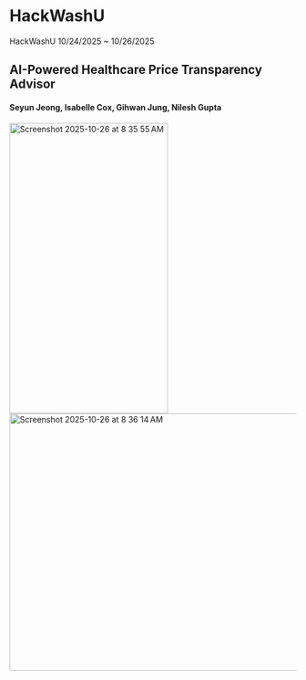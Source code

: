 # HackWashU
HackWashU 10/24/2025 ~ 10/26/2025

## AI-Powered Healthcare Price Transparency Advisor
#### Seyun Jeong, Isabelle Cox, Gihwan Jung, Nilesh Gupta
<img width="278" height="509" alt="Screenshot 2025-10-26 at 8 35 55 AM" src="https://github.com/user-attachments/assets/cfc737c3-e1ae-4fbd-854c-4688eab9e3e0" />
<img width="605" height="451" alt="Screenshot 2025-10-26 at 8 36 14 AM" src="https://github.com/user-attachments/assets/f06bb25e-e85f-4682-979d-bd689d244c26" />
